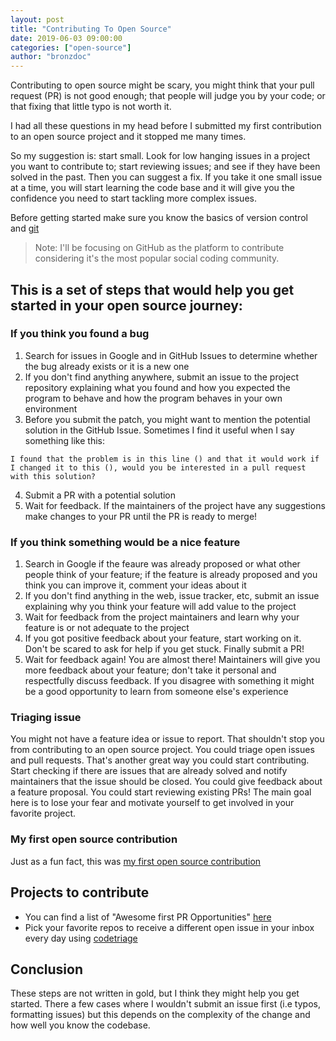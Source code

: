 ```yaml
---
layout: post
title: "Contributing To Open Source"
date: 2019-06-03 09:00:00
categories: ["open-source"]
author: "bronzdoc"
---
```


Contributing to open source might be scary, you might think that your pull request (PR) is not good enough; that people will judge you by your code; or that fixing that little typo is not worth it.

I had all these questions in my head before I submitted my first contribution to an open source project and it stopped me many times.

<!--more-->

So my suggestion is: start small. Look for low hanging issues in a project you want to contribute to; start reviewing issues; and see if they have been solved in the past. Then you can suggest a fix. If you take it one small issue at a time, you will start learning the code base and it will give you the confidence you need to start tackling more complex issues.

Before getting started make sure you know the basics of version control and [git](https://git-scm.com/book/en/v1/Getting-Started-Git-Basics)

> Note: I'll be focusing on GitHub as the platform to contribute considering it's the most popular social coding community.

## This is a set of steps that would help you get started in your open source journey:

### If you think you found a bug

1. Search for issues in Google and in GitHub Issues to determine whether the bug already exists or it is a new one
2. If you don't find anything anywhere, submit an issue to the project repository explaining what you found and how you expected the program to behave and how the program behaves in your own environment
3. Before you submit the patch, you might want to mention the potential solution in the GitHub Issue. Sometimes I find it useful when I say something like this:
 ```
 I found that the problem is in this line () and that it would work if I changed it to this (), would you be interested in a pull request with this solution?
 ```
4. Submit a PR with a potential solution
5. Wait for feedback. If the maintainers of the project have any suggestions make changes to your PR until the PR is ready to merge!

### If you think something would be a nice feature

1. Search in Google if the feaure was already proposed or what other people think of your feature; if the feature is already proposed and you think you can improve it, comment your ideas about it
2. If you don't find anything in the web, issue tracker, etc, submit an issue explaining why you think your feature will add value to the project
3. Wait for feedback from the project maintainers and learn why your feature is or not adequate to the project
4. If you got positive feedback about your feature, start working on it. Don't be scared to ask for help if you get stuck. Finally submit a PR!
5. Wait for feedback again! You are almost there! Maintainers will give you more feedback about your feature; don't take it personal and respectfully discuss feedback. If you disagree with something it might be a good opportunity to learn from someone else's experience

### Triaging issue

You might not have a feature idea or issue to report. That shouldn't stop you from contributing to an open source project. You could triage open issues and pull requests. That's another great way you could start contributing. Start checking if there are issues that are already solved and notify maintainers that the issue should be closed. You could give feedback about a feature proposal. You could start reviewing existing PRs! The main goal here is to lose your fear and motivate yourself to get involved in your favorite project.

### My first open source contribution
Just as a fun fact, this was [my first open source contribution](https://github.com/plaidchat/plaidchat/pull/74)

## Projects to contribute

- You can find a list of "Awesome first PR Opportunities" [here](https://github.com/MunGell/awesome-for-beginners)
- Pick your favorite repos to receive a different open issue in your inbox every day using [codetriage](https://www.codetriage.com/)

## Conclusion

These steps are not written in gold, but I think they might help you get started.
There a few cases where I wouldn't submit an issue first (i.e typos, formatting issues)
but this depends on the complexity of the change and how well you know the codebase.
